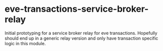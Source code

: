 # eve-transactions-service-broker-relay
Initial prototyping for a service broker relay for eve transactions. Hopefully should end up in a generic relay version and only have transaction specific logic in this module.
